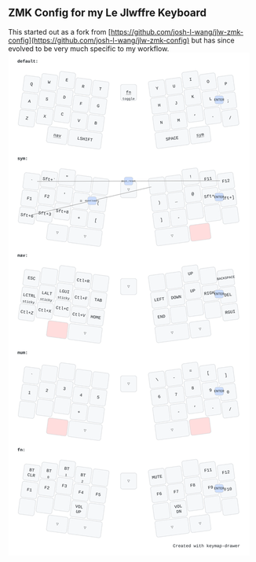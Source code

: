 ## ZMK Config for my Le Jlwffre Keyboard
This started out as a fork from [https://github.com/josh-l-wang/jlw-zmk-config](https://github.com/josh-l-wang/jlw-zmk-config) but has since evolved to be very much specific to my workflow.
![Keymap drawn with keymap-drawer](./keymap-drawer/le_jlwffre.svg)
